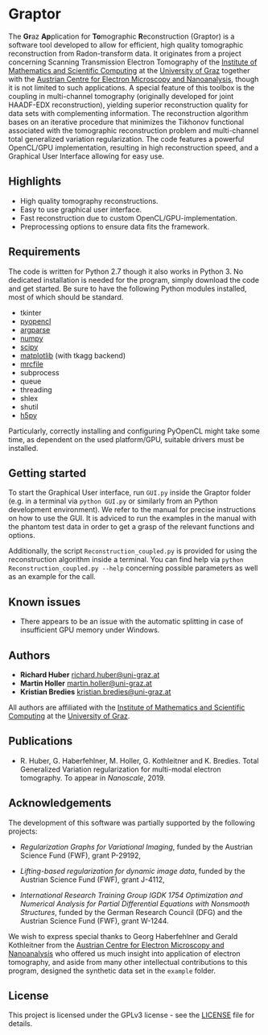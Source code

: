 # Graptor
The **Gr**az **Ap**plication for **To**mographic **R**econstruction (Graptor) is a software tool developed to allow for efficient, high quality tomographic reconstruction from Radon-transform data. It originates from a project concerning Scanning Transmission Electron Tomography of the [Institute of Mathematics and Scientific Computing](https://mathematik.uni-graz.at/en) at the [University of Graz](https://www.uni-graz.at/en) together with the  [Austrian Centre for Electron Microscopy and Nanoanalysis](https://www.felmi-zfe.at), though it is not limited to such applications. A special feature of this toolbox is the coupling in multi-channel tomography (originally developed for joint HAADF-EDX reconstruction), yielding superior reconstruction quality for data sets with complementing information. The reconstruction algorithm bases on an iterative procedure that minimizes the Tikhonov functional associated with the tomographic reconstruction problem and multi-channel total generalized variation regularization. The code features a powerful OpenCL/GPU implementation, resulting in high reconstruction speed, and a Graphical User Interface allowing for easy use.

## Highlights
* High quality tomography reconstructions.
* Easy to use graphical user interface.
* Fast reconstruction due to custom OpenCL/GPU-implementation.
* Preprocessing options to ensure data fits the framework.
 
## Requirements
The code is written for Python 2.7 though it also works in Python 3. No dedicated installation is needed for the program, simply download the code and get started. Be sure to have the following Python modules installed, most of which should be standard.

* tkinter
* [pyopencl](https://pypi.org/project/pyopencl/)
* [argparse](https://pypi.org/project/argparse/)
* [numpy](https://pypi.org/project/numpy/)
* [scipy](https://pypi.org/project/scipy/)
* [matplotlib](https://pypi.org/project/matplotlib/) (with tkagg backend)
* [mrcfile](https://pypi.org/project/mrcfile/)
* subprocess
* queue
* threading
* shlex
* shutil
* [h5py](https://pypi.org/project/h5py/)

Particularly, correctly installing and configuring PyOpenCL might take some time, as dependent on the used platform/GPU, suitable drivers must be installed.

## Getting started
To start the Graphical User interface, run `GUI.py` inside the Graptor folder (e.g. in a terminal via `python GUI.py` or similarly from an Python development environment). 
We refer to the manual for precise instructions on how to use the GUI. It is adviced to run the examples in the manual with the phantom test data in order to get a grasp of the relevant functions and options.

Additionally, the script `Reconstruction_coupled.py` is provided for using the reconstruction algorithm inside a terminal. You can find help via `python Reconstruction_coupled.py --help` concerning possible parameters as well as an example for the call.

## Known issues

* There appears to be an issue with the automatic splitting in case of insufficient GPU memory under Windows.

## Authors

* **Richard Huber** richard.huber@uni-graz.at
* **Martin Holler** martin.holler@uni-graz.at 
* **Kristian Bredies** kristian.bredies@uni-graz.at

All authors are affiliated with the [Institute of Mathematics and Scientific Computing](https://mathematik.uni-graz.at/en) at the [University of Graz](https://www.uni-graz.at/en).

## Publications

* R. Huber, G. Haberfehlner, M. Holler, G. Kothleitner and K. Bredies. Total Generalized Variation regularization for multi-modal electron tomography. To appear in *Nanoscale*, 2019.

## Acknowledgements

The development of this software was partially supported by the following projects:

* *Regularization Graphs for Variational Imaging*, funded by the Austrian Science Fund (FWF), grant P-29192,

* *Lifting-based regularization for dynamic image data*, funded by the Austrian Science Fund (FWF), grant J-4112,

* *International Research Training Group IGDK 1754 Optimization and Numerical Analysis for Partial Differential Equations with Nonsmooth
Structures*, funded by the German Research Council (DFG) and the Austrian Science Fund (FWF), grant W-1244.

We wish to express special thanks to Georg Haberfehlner and Gerald Kothleitner from the [Austrian Centre for Electron Microscopy and Nanoanalysis](https://www.felmi-zfe.at) who offered us much insight into application of electron tomography, and aside from many other intellectual contributions to this program, designed the synthetic data set in the `example` folder.

## License

This project is licensed under the GPLv3 license - see the [LICENSE](LICENSE) file for details.
